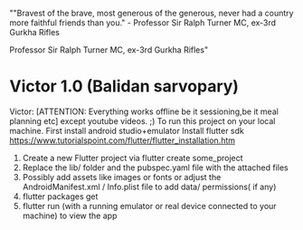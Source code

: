 "​​​​"Bravest of the brave, most generous of the generous, never had a country more faithful friends than you."
         - Professor Sir Ralph Turner MC, ex-3rd Gurkha Rifles​

Professor Sir Ralph Turner MC, ex-3rd Gurkha Rifles"
# Victor 1.0 (Balidan sarvopary)
Victor: [ATTENTION: Everything works offline be it sessioning,be it meal planning etc] except youtube videos. ;)
To run this project on your local machine.
First install android studio+emulator
Install flutter sdk https://www.tutorialspoint.com/flutter/flutter_installation.htm
1) Create a new Flutter project via flutter create some_project
2) Replace the lib/ folder and the pubspec.yaml file with the attached files
3) Possibly add assets like images or fonts or adjust the AndroidManifest.xml /
Info.plist file to add data/ permissions( if any)
4) flutter packages get
5) flutter run (with a running emulator or real device connected to your machine)
to view the app
